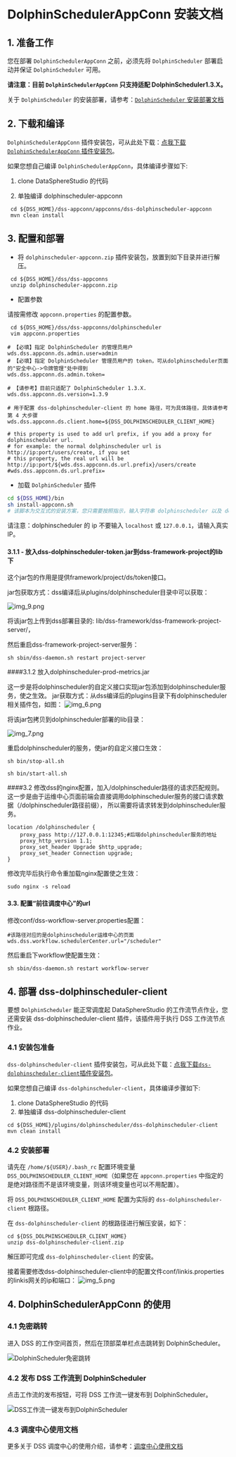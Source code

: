 # DolphinSchedulerAppConn 安装文档

## 1. 准备工作

您在部署 `DolphinSchedulerAppConn` 之前，必须先将 `DolphinScheduler` 部署启动并保证 `DolphinScheduler` 可用。

**请注意：目前 `DolphinSchedulerAppConn` 只支持适配 DolphinScheduler1.3.X。**

关于 `DolphinScheduler` 的安装部署，请参考：[`DolphinScheduler` 安装部署文档](https://dolphinscheduler.apache.org/zh-cn/docs/1.3.8/user_doc/standalone-deployment.html)

## 2. 下载和编译

`DolphinSchedulerAppConn` 插件安装包，可从此处下载：[点我下载 `DolphinSchedulerAppConn` 插件安装包]()。

如果您想自己编译 `DolphinSchedulerAppConn`，具体编译步骤如下:

1. clone DataSphereStudio 的代码

2. 单独编译 dolphinscheduler-appconn

```shell script 
 cd ${DSS_HOME}/dss-appconn/appconns/dss-dolphinscheduler-appconn
 mvn clean install
```

## 3. 配置和部署

- 将 `dolphinscheduler-appconn.zip` 插件安装包，放置到如下目录并进行解压。

```shell script 
 cd ${DSS_HOME}/dss/dss-appconns
 unzip dolphinscheduler-appconn.zip
```

- 配置参数

请按需修改 `appconn.properties` 的配置参数。

```shell script
 cd ${DSS_HOME}/dss/dss-appconns/dolphinscheduler
 vim appconn.properties
```

```properties
# 【必填】指定 DolphinScheduler 的管理员用户
wds.dss.appconn.ds.admin.user=admin
# 【必填】指定 DolphinScheduler 管理员用户的 token，可从dolphinscheduler页面的"安全中心->令牌管理"处中得到
wds.dss.appconn.ds.admin.token=

# 【请参考】目前只适配了 DolphinScheduler 1.3.X.
wds.dss.appconn.ds.version=1.3.9

# 用于配置 dss-dolphinscheduler-client 的 home 路径，可为具体路径，具体请参考第 4 大步骤
wds.dss.appconn.ds.client.home=${DSS_DOLPHINSCHEDULER_CLIENT_HOME}

# this property is used to add url prefix, if you add a proxy for dolphinscheduler url.
# for example: the normal dolphinscheduler url is http://ip:port/users/create, if you set
# this property, the real url will be http://ip:port/${wds.dss.appconn.ds.url.prefix}/users/create
#wds.dss.appconn.ds.url.prefix=
```

- 加载 `DolphinScheduler` 插件

``` bash 
cd ${DSS_HOME}/bin
sh install-appconn.sh
# 该脚本为交互式的安装方案，您只需要按照指示，输入字符串 dolphinscheduler 以及 dolphinscheduler 服务的 ip 和端口，即可以完成安装
```

请注意：dolphinscheduler 的 ip 不要输入 `localhost` 或 `127.0.0.1`，请输入真实 IP。

#### 3.1.1 - 放入dss-dolphinscheduler-token.jar到dss-framework-project的lib下

这个jar包的作用是提供framework/project/ds/token接口。

jar包获取方式：dss编译后从plugins/dolphinscheduler目录中可以获取：

![img_9.png](../Images/安装部署/DolphinschedulerAppConn部署/img_9.png)

将该jar包上传到dss部署目录的: lib/dss-framework/dss-framework-project-server/，

然后重启dss-framework-project-server服务：
```shell
sh sbin/dss-daemon.sh restart project-server
```

####3.1.2 放入dolphinscheduler-prod-metrics.jar

这一步是将dolphinscheduler的自定义接口实现jar包添加到dolphinscheduler服务，使之生效。
jar获取方式：从dss编译后的plugins目录下有dolphinscheduler相关插件包，如图：
![img_6.png](../Images/安装部署/DolphinschedulerAppConn部署/img_6.png)

将该jar包拷贝到dolphinscheduler部署的lib目录：

![img_7.png](../Images/安装部署/DolphinschedulerAppConn部署/img_7.png)

重启dolphinscheduler的服务，使jar的自定义接口生效：

```
sh bin/stop-all.sh

sh bin/start-all.sh
```


####3.2 修改dss的nginx配置，加入/dolphinscheduler路径的请求匹配规则。
这一步是由于运维中心页面前端会直接调用dolphinscheduler服务的接口请求数据（/dolphinscheduler路径前缀），
所以需要将请求转发到dolphinscheduler服务。

```shell
location /dolphinscheduler {
    proxy_pass http://127.0.0.1:12345;#后端dolphinscheduler服务的地址
    proxy_http_version 1.1;
    proxy_set_header Upgrade $http_upgrade;
    proxy_set_header Connection upgrade;
}
```
修改完毕后执行命令重加载nginx配置使之生效：
```shell
sudo nginx -s reload
```

#### 3.3. 配置“前往调度中心”的url

修改conf/dss-workflow-server.properties配置：
```properties
#该路径对应的是dolphinscheduler运维中心的页面
wds.dss.workflow.schedulerCenter.url="/scheduler"
```
然后重启下workflow使配置生效：
```shell
sh sbin/dss-daemon.sh restart workflow-server
```

## 4. 部署 dss-dolphinscheduler-client

要想 `DolphinScheduler` 能正常调度起 DataSphereStudio 的工作流节点作业，您还需安装 dss-dolphinscheduler-client 插件，该插件用于执行 DSS 工作流节点作业。

### 4.1 安装包准备

`dss-dolphinscheduler-client` 插件安装包，可从此处下载：[点我下载`dss-dolphinscheduler-client`插件安装包]()。

如果您想自己编译 `dss-dolphinscheduler-client`，具体编译步骤如下:

1. clone DataSphereStudio 的代码
2. 单独编译 dss-dolphinscheduler-client

```shell script 
cd ${DSS_HOME}/plugins/dolphinscheduler/dss-dolphinscheduler-client
mvn clean install
```

### 4.2 安装部署

请先在 `/home/${USER}/.bash_rc` 配置环境变量 `DSS_DOLPHINSCHEDULER_CLIENT_HOME`（如果您在 `appconn.properties` 中指定的是绝对路径而不是该环境变量，则该环境变量也可以不用配置）。

将 `DSS_DOLPHINSCHEDULER_CLIENT_HOME` 配置为实际的 `dss-dolphinscheduler-client` 根路径。

在 `dss-dolphinscheduler-client` 的根路径进行解压安装，如下：

```shell script 
cd ${DSS_DOLPHINSCHEDULER_CLIENT_HOME}
unzip dss-dolphinscheduler-client.zip
```

解压即可完成 `dss-dolphinscheduler-client` 的安装。

接着需要修改dss-dolphinscheduler-client中的配置文件conf/linkis.properties的linkis网关的ip和端口：
![img_5.png](../Images/安装部署/DolphinschedulerAppConn部署/img_5.png)


## 4. DolphinSchedulerAppConn 的使用

### 4.1 免密跳转

进入 DSS 的工作空间首页，然后在顶部菜单栏点击跳转到 DolphinScheduler。

![DolphinScheduler免密跳转]()

### 4.2 发布 DSS 工作流到 DolphinScheduler

点击工作流的发布按钮，可将 DSS 工作流一键发布到 DolphinScheduler。

![DSS工作流一键发布到DolphinScheduler]()

### 4.3 调度中心使用文档

更多关于 DSS 调度中心的使用介绍，请参考：[调度中心使用文档]()